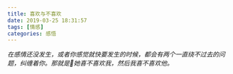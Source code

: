 ```yaml
---
title: 喜欢与不喜欢
date: 2019-03-25 18:31:57
tags: [情感]
categories: 感悟
---
```

*在感情还没发生，或者你感觉就快要发生的时候，都会有两个一直绕不过去的问题，纠缠着你。那就是她喜不喜欢我，然后我喜不喜欢他。*
